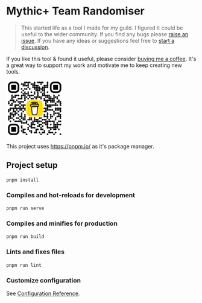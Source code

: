 # Mythic+ Team Randomiser

> This started life as a tool I made for my guild. I figured it could be useful to the wider community. If you find any bugs please [raise an issue](https://github.com/devi4nt/mythic-plus-team-randomiser/issues). If you have any ideas or suggestions feel free to [start a discussion](https://github.com/devi4nt/mythic-plus-team-randomiser/discussions).

If you like this tool & found it useful, please consider [buying me a coffee](https://buymeacoffee.com/devi4nt). It's a great way to support my work and motivate me to keep creating new tools.

<a href="https://buymeacoffee.com/devi4nt"><img src="src/assets/images/buy-me-a-coffee-qr.png" width="150" height="150"></a>

This project uses https://pnpm.io/ as it's package manager.

## Project setup

```
pnpm install
```

### Compiles and hot-reloads for development

```
pnpm run serve
```

### Compiles and minifies for production

```
pnpm run build
```

### Lints and fixes files

```
pnpm run lint
```

### Customize configuration

See [Configuration Reference](https://cli.vuejs.org/config/).
